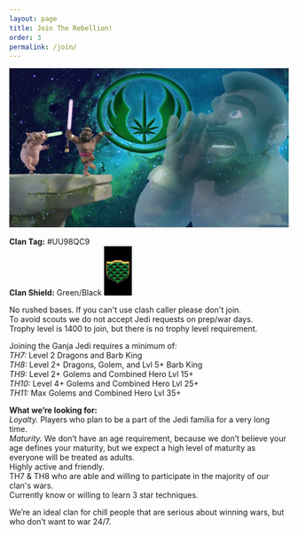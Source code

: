 ```yaml
---
layout: page
title: Join The Rebellion!
order: 3
permalink: /join/
---
```


![Spirit Call](/spirit.jpg)

**Clan Tag:** #UU98QC9 <br/>
**Clan Shield:** Green/Black <img src="/badge.jpg" width="50px"/>

No rushed bases. If you can't use clash caller please don't join. <br/> 
To avoid scouts we do not accept Jedi requests on prep/war days. <br/> 
Trophy level is 1400 to join, but there is no trophy level requirement. 

Joining the Ganja Jedi requires a minimum of: <br/>
*TH7:*  Level 2 Dragons and Barb King <br/>
*TH8:*  Level 2+ Dragons, Golem, and Lvl 5+ Barb King <br/>
*TH9:*  Level 2+ Golems and Combined Hero Lvl 15+ <br/>
*TH10:* Level 4+ Golems and Combined Hero Lvl 25+ <br/>
*TH11:* Max Golems and Combined Hero Lvl 35+ <br/>

**What we’re looking for:** <br/>
*Loyalty.*  Players who plan to be a part of the Jedi familia for a very long time. <br/>
*Maturity.* We don’t have an age requirement, because we don’t believe your age defines your maturity, but we expect a high level of maturity as everyone will be treated as adults.  <br/>
Highly active and friendly.  <br/>
TH7 & TH8 who are able and willing to participate in the majority of our clan's wars. <br/>
Currently know or willing to learn 3 star techniques.  

We’re an ideal clan for chill people that are serious about winning wars, but who don’t want to war 24/7. 
